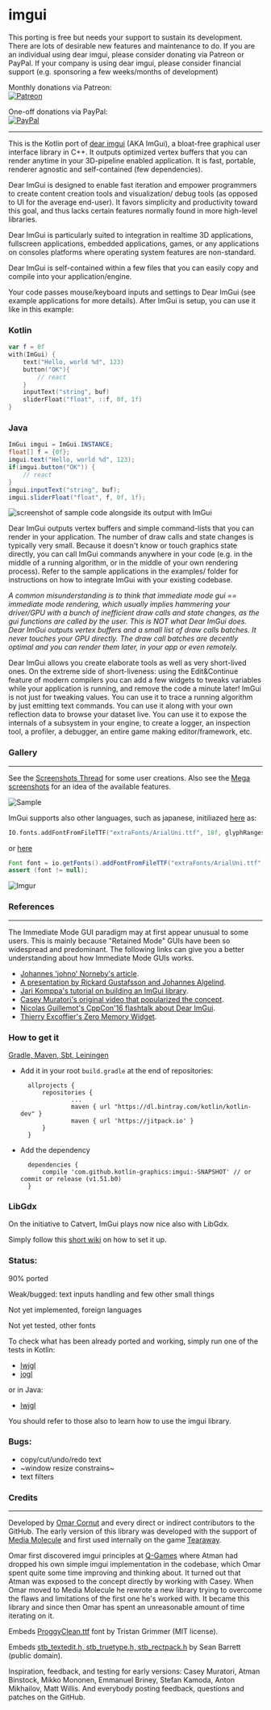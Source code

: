 # imgui

This porting is free but needs your support to sustain its development. There are lots of desirable new features and maintenance to do. If you are an individual using dear imgui, please consider donating via Patreon or PayPal. If your company is using dear imgui, please consider financial support (e.g. sponsoring a few weeks/months of development)

Monthly donations via Patreon:
<br>[![Patreon](https://cloud.githubusercontent.com/assets/8225057/5990484/70413560-a9ab-11e4-8942-1a63607c0b00.png)](http://www.patreon.com/jvmImGui)

One-off donations via PayPal:
<br>[![PayPal](https://www.paypalobjects.com/en_US/i/btn/btn_donate_LG.gif)](https://www.paypal.com/cgi-bin/webscr?cmd=_s-xclick&hosted_button_id=DJ88XMNUFG4FE)

----------

This is the Kotlin port of [dear imgui](https://github.com/ocornut/imgui) (AKA ImGui), a bloat-free graphical user interface library in C++. It outputs optimized vertex buffers that you can render anytime in your 3D-pipeline enabled application. It is fast, portable, renderer agnostic and self-contained (few dependencies).

Dear ImGui is designed to enable fast iteration and empower programmers to create content creation tools and visualization/ debug tools (as opposed to UI for the average end-user). It favors simplicity and productivity toward this goal, and thus lacks certain features normally found in more high-level libraries.

Dear ImGui is particularly suited to integration in realtime 3D applications, fullscreen applications, embedded applications, games, or any applications on consoles platforms where operating system features are non-standard. 

Dear ImGui is self-contained within a few files that you can easily copy and compile into your application/engine.

Your code passes mouse/keyboard inputs and settings to Dear ImGui (see example applications for more details). After ImGui is setup, you can use it like in this example:

### Kotlin
```kotlin
var f = 0f
with(ImGui) {
    text("Hello, world %d", 123)
    button("OK"){
        // react
    }
    inputText("string", buf)
    sliderFloat("float", ::f, 0f, 1f)
}
```

### Java
```java
ImGui imgui = ImGui.INSTANCE;
float[] f = {0f};
imgui.text("Hello, world %d", 123);
if(imgui.button("OK")) {
    // react
}
imgui.inputText("string", buf);
imgui.sliderFloat("float", f, 0f, 1f);
```



![screenshot of sample code alongside its output with ImGui](http://i.imgur.com/KOhZQTu.png)

Dear ImGui outputs vertex buffers and simple command-lists that you can render in your application. The number of draw calls and state changes is typically very small. Because it doesn't know or touch graphics state directly, you can call ImGui commands anywhere in your code (e.g. in the middle of a running algorithm, or in the middle of your own rendering process). Refer to the sample applications in the examples/ folder for instructions on how to integrate ImGui with your existing codebase. 

_A common misunderstanding is to think that immediate mode gui == immediate mode rendering, which usually implies hammering your driver/GPU with a bunch of inefficient draw calls and state changes, as the gui functions are called by the user. This is NOT what Dear ImGui does. Dear ImGui outputs vertex buffers and a small list of draw calls batches. It never touches your GPU directly. The draw call batches are decently optimal and you can render them later, in your app or even remotely._

Dear ImGui allows you create elaborate tools as well as very short-lived ones. On the extreme side of short-liveness: using the Edit&Continue feature of modern compilers you can add a few widgets to tweaks variables while your application is running, and remove the code a minute later! ImGui is not just for tweaking values. You can use it to trace a running algorithm by just emitting text commands. You can use it along with your own reflection data to browse your dataset live. You can use it to expose the internals of a subsystem in your engine, to create a logger, an inspection tool, a profiler, a debugger, an entire game making editor/framework, etc.  

### Gallery
-------

See the [Screenshots Thread](https://github.com/ocornut/imgui/issues/123) for some user creations.
Also see the [Mega screenshots](https://github.com/ocornut/imgui/issues/1273) for an idea of the available features.

![Sample](https://cloud.githubusercontent.com/assets/8225057/20628927/33e14cac-b329-11e6-80f6-9524e93b048a.png)

ImGui supports also other languages, such as japanese, initiliazed [here](https://github.com/kotlin-graphics/imgui/blob/master/src/test/kotlin/imgui/test_lwjgl.kt#L67) as:

```kotlin
IO.fonts.addFontFromFileTTF("extraFonts/ArialUni.ttf", 18f, glyphRanges = IO.fonts.glyphRangesJapanese)!!
```
or [here](https://github.com/kotlin-graphics/imgui/blob/master/src/test/java/imgui/Test_lwjgl.java#L50-L51)
```java
Font font = io.getFonts().addFontFromFileTTF("extraFonts/ArialUni.ttf", 18f, new FontConfig(), io.getFonts().getGlyphRangesJapanese());
assert (font != null);
```

![Imgur](https://i.imgur.com/vul0VbT.png?1)


### References
----------

The Immediate Mode GUI paradigm may at first appear unusual to some users. This is mainly because "Retained Mode" GUIs have been so widespread and predominant. The following links can give you a better understanding about how Immediate Mode GUIs works. 
- [Johannes 'johno' Norneby's article](http://www.johno.se/book/imgui.html).
- [A presentation by Rickard Gustafsson and Johannes Algelind](http://www.cse.chalmers.se/edu/year/2011/course/TDA361/Advanced%20Computer%20Graphics/IMGUI.pdf).
- [Jari Komppa's tutorial on building an ImGui library](http://iki.fi/sol/imgui/).
- [Casey Muratori's original video that popularized the concept](https://mollyrocket.com/861).
- [Nicolas Guillemot's CppCon'16 flashtalk about Dear ImGui](https://www.youtube.com/watch?v=LSRJ1jZq90k).
- [Thierry Excoffier's Zero Memory Widget](http://perso.univ-lyon1.fr/thierry.excoffier/ZMW/).

### How to get it

[Gradle, Maven, Sbt, Leiningen](https://jitpack.io/#kotlin-graphics/imgui)

- Add it in your root `build.gradle` at the end of repositories:

	    allprojects {
		    repositories {
			        ...
					maven { url "https://dl.bintray.com/kotlin/kotlin-dev" }
			        maven { url 'https://jitpack.io' }
		    }
	    }
    
- Add the dependency

	    dependencies {
	        compile 'com.github.kotlin-graphics:imgui:-SNAPSHOT' // or commit or release (v1.51.b0)
	    }

### LibGdx

On the initiative to Catvert, ImGui plays now nice also with LibGdx.

Simply follow this [short wiki](https://github.com/kotlin-graphics/imgui/wiki/Using-libGDX) on how to set it up.

### Status:

90% ported

Weak/bugged: text inputs handling and few other small things

Not yet implemented, foreign languages

Not yet tested, other fonts

To check what has been already ported and working, simply run one of the tests in Kotlin:

- [lwjgl](https://github.com/kotlin-graphics/imgui/blob/master/src/test/kotlin/imgui/test_lwjgl.kt) 
- [jogl](https://github.com/kotlin-graphics/imgui/blob/master/src/test/kotlin/imgui/test_jogl.kt)

or in Java:

- [lwjgl](https://github.com/kotlin-graphics/imgui/blob/master/src/test/java/imgui/Test_lwjgl.java) 

You should refer to those also to learn how to use the imgui library.


### Bugs:

- copy/cut/undo/redo text
- ~window resize constrains~
- text filters

### Credits
-------

Developed by [Omar Cornut](http://www.miracleworld.net) and every direct or indirect contributors to the GitHub. The early version of this library was developed with the support of [Media Molecule](http://www.mediamolecule.com) and first used internally on the game [Tearaway](http://tearaway.mediamolecule.com). 

Omar first discovered imgui principles at [Q-Games](http://www.q-games.com) where Atman had dropped his own simple imgui implementation in the codebase, which Omar spent quite some time improving and thinking about. It turned out that Atman was exposed to the concept directly by working with Casey. When Omar moved to Media Molecule he rewrote a new library trying to overcome the flaws and limitations of the first one he's worked with. It became this library and since then Omar has spent an unreasonable amount of time iterating on it. 

Embeds [ProggyClean.ttf](http://upperbounds.net) font by Tristan Grimmer (MIT license).

Embeds [stb_textedit.h, stb_truetype.h, stb_rectpack.h](https://github.com/nothings/stb/) by Sean Barrett (public domain).

Inspiration, feedback, and testing for early versions: Casey Muratori, Atman Binstock, Mikko Mononen, Emmanuel Briney, Stefan Kamoda, Anton Mikhailov, Matt Willis. And everybody posting feedback, questions and patches on the GitHub.
